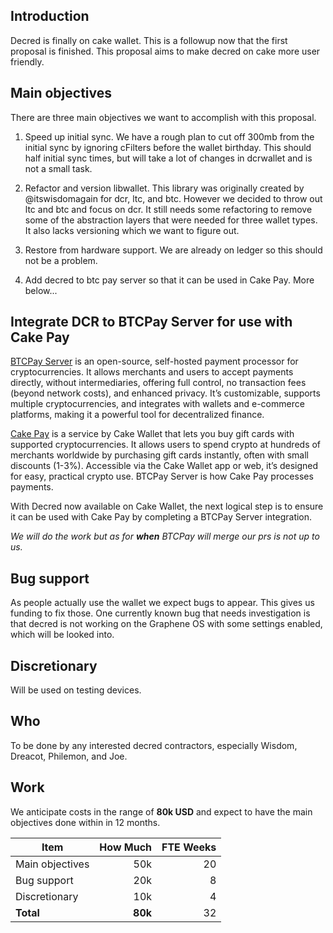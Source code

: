 ## Introduction

Decred is finally on cake wallet. This is a followup now that the first proposal is finished. This proposal aims to make decred on cake more user friendly.

## Main objectives

There are three main objectives we want to accomplish with this proposal.

1. Speed up initial sync. We have a rough plan to cut off 300mb from the initial sync by ignoring cFilters before the wallet birthday. This should half initial sync times, but will take a lot of changes in dcrwallet and is not a small task.

2. Refactor and version libwallet. This library was originally created by @itswisdomagain for dcr, ltc, and btc. However we decided to throw out ltc and btc and focus on dcr. It still needs some refactoring to remove some of the abstraction layers that were needed for three wallet types. It also lacks versioning which we want to figure out.

3. Restore from hardware support. We are already on ledger so this should not be a problem.

4. Add decred to btc pay server so that it can be used in Cake Pay. More below...

## Integrate DCR to BTCPay Server for use with Cake Pay

[BTCPay Server](https://btcpayserver.org/) is an open-source, self-hosted payment processor for cryptocurrencies. It allows merchants and users to accept payments directly, without intermediaries, offering full control, no transaction fees (beyond network costs), and enhanced privacy. It’s customizable, supports multiple cryptocurrencies, and integrates with wallets and e-commerce platforms, making it a powerful tool for decentralized finance.

[Cake Pay](https://cakepay.com/) is a service by Cake Wallet that lets you buy gift cards with supported cryptocurrencies. It allows users to spend crypto at hundreds of merchants worldwide by purchasing gift cards instantly, often with small discounts (1-3%). Accessible via the Cake Wallet app or web, it’s designed for easy, practical crypto use. BTCPay Server is how Cake Pay processes payments.

With Decred now available on Cake Wallet, the next logical step is to ensure it can be used with Cake Pay by completing a BTCPay Server integration.

<em>We will do the work but as for **when** BTCPay will merge our prs is not up to us.</em>

## Bug support

As people actually use the wallet we expect bugs to appear. This gives us funding to fix those. One currently known bug that needs investigation is that decred is not working on the Graphene OS with some settings enabled, which will be looked into.

## Discretionary

Will be used on testing devices.

## Who

To be done by any interested decred contractors, especially Wisdom, Dreacot, Philemon, and Joe.

## Work

We anticipate costs in the range of **80k USD** and expect to have the main objectives done within in 12 months.

| Item                                        | How Much       | FTE Weeks |
|---------------------------------------------|---------------:|----------:|
|  Main objectives                            | 50k            | 20        |
|  Bug support                                | 20k            | 8         |
|  Discretionary                              | 10k            | 4         |
| **Total**                                   | **80k**        | 32        |
